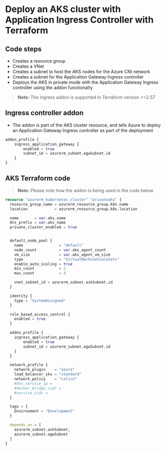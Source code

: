 # Deploy an AKS cluster with Application Ingress Controller with Terraform

## Code steps

- Creates a resource group
- Creates a VNet
- Creates a subnet to host the AKS nodes for the Azure CNI network
- Creates a subnet for the Application Gateway Ingress controller
- Deploys the AKS in private mode with the Application Gateway Ingress controller using the addon functionalty
> **Note:** The ingress addon is supported in Terraform version >=2.57

## Ingress controller addon

- The addon is part of the AKS cluster resource, and tells Azure to deploy an Application Gateway Ingress controller as part of the deployment

```terraform
addon_profile {
    ingress_application_gateway {
        enabled = true
        subnet_id = azurerm_subnet.agwSubnet.id
    }
}
```

## AKS Terraform code

> **Note:** Please note how the addon is being used in the code below

```terraform
resource "azurerm_kubernetes_cluster" "privateaks" {
  resource_group_name = azurerm_resource_group.k8s.name
  location            = azurerm_resource_group.k8s.location

  name       = var.aks_name
  dns_prefix = var.aks_name
  private_cluster_enabled = true


  default_node_pool {
    name                = "default"
    node_count          = var.aks_agent_count
    vm_size             = var.aks_agent_vm_size
    type                = "VirtualMachineScaleSets"
    enable_auto_scaling = true
    min_count           = 2
    max_count           = 4

    vnet_subnet_id = azurerm_subnet.askSubnet.id
  }

  identity {
    type = "SystemAssigned"
  }

  role_based_access_control {
    enabled = true
  }

  addon_profile {
    ingress_application_gateway {
        enabled = true
        subnet_id = azurerm_subnet.agwSubnet.id
    }
  }

  network_profile {
    network_plugin    = "azure"
    load_balancer_sku = "standard"
    network_policy    = "calico"
    #dns_service_ip = 
    #docker_bridge_cidr = 
    #service_cidr = 
  }

  tags = {
    Environment = "Development"
  }

  depends_on = [
    azurerm_subnet.askSubnet,
    azurerm_subnet.agwSubnet
  ]
}
```

